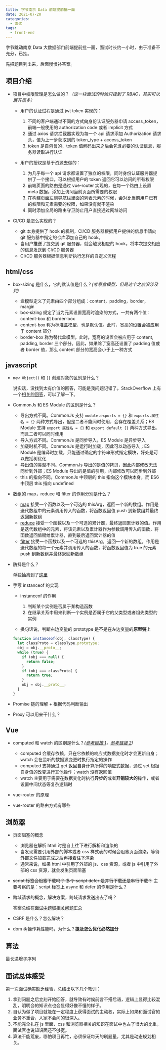 ```yaml
---
title: 字节南京 Data 前端提前批一面
date: 2021-07-20
categories:
  - 面试
tags:
  - front-end
---
```


字节跳动南京 Data 大数据部门前端提前批一面，面试时长约一小时，由于准备不充分，已挂。

先把题目列出来，后面慢慢补答案。

<!-- more -->

## 项目介绍

- 项目中权限管理是怎么做的？_（这一块面试的时候只提到了 RBAC，其实可以展开很多）_

  - 用户的认证过程是通过 jwt token 实现的：

    1. 不同的客户端通过不同的方式向身份认证服务器申请 access_token，前端一般使用的 authorization code 或者 implicit 方式
    2. 通过 axios 请求拦截器实现为每一个 api 请求添加 Authorization 请求头，值为上一步获取到的 token_type + access_token
    3. token 是自包含的，token 值解码出来之后会包含必要的认证信息，服务器读取进行认证

  - 用户的授权是基于资源去做的：

    1. 为几乎每一个 api 请求都设置了独立的权限，同时身份认证服务器提供了一个接口，可以根据用户的 token 返回它可以访问的所有权限
    2. 前端页面的路由是通过 vue-router 实现的，在每一个路由上设置 meta 数据，添加上访问当前页面所需要的权限
    3. 在构建页面左侧导航栏里面的列表元素的时候，会对比当前用户已有的权限和元素需要的权限，如果没有就不渲染
    4. 同时添加全局的路由守卫防止用户直接通过网址访问

- CI/CD 是怎么实现的？

  - git 本身提供了 hook 的机制，CI/CD 服务器根据用户提供的信息申请向 git 服务器中指定的仓库添加自己的 hook。
  - 当用户推送了提交到 git 服务器，就会触发相应的 hook，将本次提交相应的信息发送到 CI/CD 服务器
  - CI/CD 服务器根据信息判断执行怎样的自定义流程

## html/css

- box-sizing 是什么，它的默认值是什么？_(考察盒模型，但是这个之前没涉及到)_

  - 盒模型定义了元素由四个部分组成：content，padding，border，margin
  - box-sizing 规定了当为元素设置宽高时渲染的方式，一共有两个值：content-box 和 border-box
  - content-box 称为标准盒模型，也是默认值。此时，宽高的设置会被应用于 content 部分
  - border-box 称为替代盒模型。此时，宽高的设置会被应用于 content, padding, border 三个部分。因此，如果除了宽高还设置了 padding 值或者 border 值，那么 content 部分的宽高会小于上一种方式

## javascript

- `new Object()` 和 `{}` 创建对象的区别是什么？

  说实话，没找到太有价值的回答，可能是我问题记错了。StackOverflow 上有一个[相关的回答](https://stackoverflow.com/questions/4597926/what-is-the-difference-between-new-object-and-object-literal-notation)，可以了解一下。

- CommonJs 和 ES Module 的区别是什么？

  - 导出方式不同。CommonJs 支持 `module.exports = {}` 和 `exports.属性名 = {}` 两种方式导出，但是二者不能同时使用，会存在覆盖关系；ES Module 支持 `export 属性名 = {}` 和 `export default {}` 两种方式导出，而且二者可以同时使用
  - 导入方式不同。CommonJs 是同步导入，ES Module 是异步导入
  - 加载时机不同。CommonJs 是运行时加载，因此可以动态导入；ES Module 是编译时加载，只能通过确定的字符串形式指定模块，好处是可以做摇树优化
  - 导出值的类型不同。CommonJs 导出的是值的拷贝，因此内部修改无法同步到外部；ES Module 导出的是值的引用，内部修改可以同步到外部
  - this 的指向不同。CommonJs 中顶层的 this 指向这个模块本身，而 ES6 中顶层 this 指向 undefined

- 数组的 map，reduce 和 filter 的作用分别是什么？

  - [map](https://developer.mozilla.org/zh-CN/docs/Web/JavaScript/Reference/Global_Objects/Array/map) 接受一个函数以及一个可选的 thisArg，返回一个新的数组。作用是迭代数组中的元素调用传入的函数，将函数返回值 push 到新数组并最终返回新数组
  - [reduce](https://developer.mozilla.org/zh-CN/docs/Web/JavaScript/Reference/Global_Objects/Array/Reduce) 接受一个函数以及一个可选的累计器，最终返回累计器的值。作用是迭代数组中的元素，将该元素以及累计器作为参数调用传入的函数，将函数返回值赋给累计器，直到最后返回累计器的值
  - [filter](https://developer.mozilla.org/zh-CN/docs/Web/JavaScript/Reference/Global_Objects/Array/filter) 接受一个函数以及一个可选的 thisArg，返回一个新的数组。作用是迭代数组的每一个元素并调用传入的函数，将函数返回值为 true 的元素 push 到新数组并最终返回新数组

- 防抖是什么？

  单独抽离到了[这里](./debounce-and-throttle.md)

- 手写 instanceof 的实现

  - instanceof 的作用

    1. 判断某个实例是否属于某构造函数
    2. 在继承关系中用来判断一个实例是否属于它的父类型或者祖先类型的实例

  - 换句话说，判断右边变量的 prototype 是不是在左边变量的**原型链**上

  ```js
  function instanceof(obj, classType) {
    let classProto = classType.prototype;
    obj = obj.__proto__;
    while (true) {
      if (obj === null) {
        return false;
      }
      if (obj === classProto) {
        return true;
      }
      obj = obj.__proto__;
    }
  }
  ```

- Promise 链的理解 + 根据代码判断输出
- Proxy 可以用来干什么？

## Vue

- computed 和 watch 的区别是什么？_([参考链接 1](https://v3.cn.vuejs.org/guide/computed.html)，[参考链接 2](https://v3.cn.vuejs.org/guide/reactivity-computed-watchers.html))_

  - computed 会缓存依赖，只在它依赖的响应式数据变化时才会更新自身；watch 会在监听的数据源变更时执行指定的操作
  - computed 支持通过 get 返回自身计算所得的响应式数据，通过 set 根据自身值的改变进行其他操作；watch 没有返回值
  - watch 主要用于需要在数据变化时执行**异步的**或者**开销较大的**操作，或者设置中间状态等复杂逻辑时

- vue-router 的原理
- vue-router 的路由方式有哪些

## 浏览器

- 页面阻塞的概念

  - 浏览器在解析 html 时是自上往下进行解析和渲染的
  - 当发现需要引用外部的脚本或者 css 样式表的时候会阻塞页面渲染，等待外部文件加载完成之后再接着往下渲染
  - 通常来说，如果 html 中引用了外部的 js、css 资源，或者 js 中引用了外部的 css 资源，就会发生页面阻塞

- ~~script 标签会阻塞下载吗？ 多个 script defer 是并行下载还是串行下载？~~ 主要考察的是：script 标签上 async 和 defer 的作用是什么？
- 跨域请求的概念，解决方案，跨域请求发送出去了吗？

  答案总结在[面试中跨域相关问题汇总](./cross-origin.md)

- CSRF 是什么？怎么解决？
- dom 树操作耗性能吗，为什么？**提及怎么优化必然加分**

## 算法

最长递增子序列

## 面试总体感受

第一次面试确实缺乏经验，总结出以下几个教训：

1. 拿到问题之后立刻开始回答，就导致有时候前言不搭后语，逻辑上显得比较混乱，明明会的知识点也会显得好像不懂的样子。
2. 自认为做了项目就能在一定程度上获得面试的主动权，实际上如果和面试官的业务不重合，人家不会问的很深入。
3. 不能完全扎在 js 里面，css 和浏览器相关的知识在面试中也占了很大的比重，面试官也说知识面还不够宽。
4. 算法不能荒废，哪怕项目再忙，必须保证每天的刷题量，尤其是动态规划相关。
